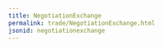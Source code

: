 ```yaml
---
title: NegotiationExchange
permalink: trade/NegotiationExchange.html
jsonid: negotiationexchange
---
```

